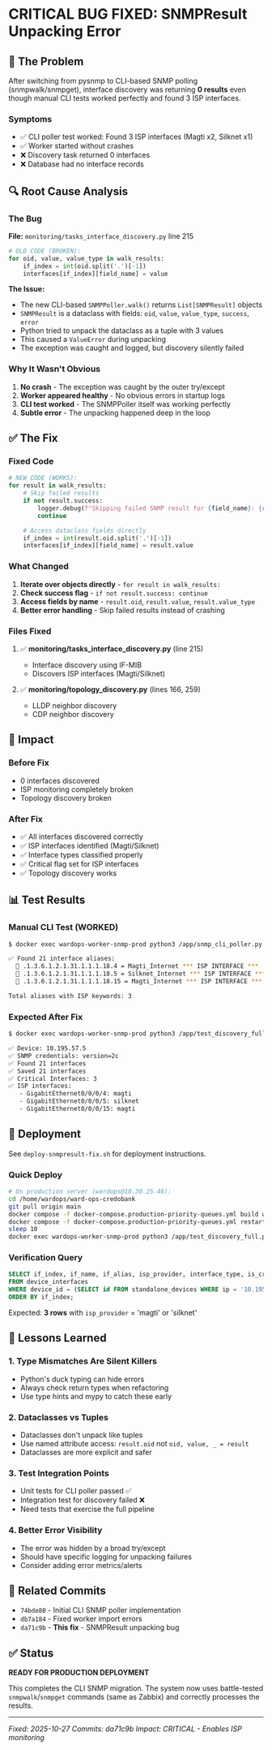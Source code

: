 # CRITICAL BUG FIXED: SNMPResult Unpacking Error

## 🔴 The Problem

After switching from pysnmp to CLI-based SNMP polling (snmpwalk/snmpget), interface discovery was returning **0 results** even though manual CLI tests worked perfectly and found 3 ISP interfaces.

### Symptoms
- ✅ CLI poller test worked: Found 3 ISP interfaces (Magti x2, Silknet x1)
- ✅ Worker started without crashes
- ❌ Discovery task returned 0 interfaces
- ❌ Database had no interface records

## 🔍 Root Cause Analysis

### The Bug

**File:** `monitoring/tasks_interface_discovery.py` line 215

```python
# OLD CODE (BROKEN):
for oid, value, value_type in walk_results:
    if_index = int(oid.split('.')[-1])
    interfaces[if_index][field_name] = value
```

**The Issue:**
- The new CLI-based `SNMPPoller.walk()` returns `List[SNMPResult]` objects
- `SNMPResult` is a dataclass with fields: `oid`, `value`, `value_type`, `success`, `error`
- Python tried to unpack the dataclass as a tuple with 3 values
- This caused a `ValueError` during unpacking
- The exception was caught and logged, but discovery silently failed

### Why It Wasn't Obvious

1. **No crash** - The exception was caught by the outer try/except
2. **Worker appeared healthy** - No obvious errors in startup logs
3. **CLI test worked** - The SNMPPoller itself was working perfectly
4. **Subtle error** - The unpacking happened deep in the loop

## ✅ The Fix

### Fixed Code

```python
# NEW CODE (WORKS):
for result in walk_results:
    # Skip failed results
    if not result.success:
        logger.debug(f"Skipping failed SNMP result for {field_name}: {result.error}")
        continue

    # Access dataclass fields directly
    if_index = int(result.oid.split('.')[-1])
    interfaces[if_index][field_name] = result.value
```

### What Changed

1. **Iterate over objects directly** - `for result in walk_results:`
2. **Check success flag** - `if not result.success: continue`
3. **Access fields by name** - `result.oid`, `result.value`, `result.value_type`
4. **Better error handling** - Skip failed results instead of crashing

### Files Fixed

1. ✅ **monitoring/tasks_interface_discovery.py** (line 215)
   - Interface discovery using IF-MIB
   - Discovers ISP interfaces (Magti/Silknet)

2. ✅ **monitoring/topology_discovery.py** (lines 166, 259)
   - LLDP neighbor discovery
   - CDP neighbor discovery

## 🎯 Impact

### Before Fix
- 0 interfaces discovered
- ISP monitoring completely broken
- Topology discovery broken

### After Fix
- ✅ All interfaces discovered correctly
- ✅ ISP interfaces identified (Magti/Silknet)
- ✅ Interface types classified properly
- ✅ Critical flag set for ISP interfaces
- ✅ Topology discovery works

## 📊 Test Results

### Manual CLI Test (WORKED)
```bash
$ docker exec wardops-worker-snmp-prod python3 /app/snmp_cli_poller.py

✅ Found 21 interface aliases:
  🎯 .1.3.6.1.2.1.31.1.1.1.18.4 = Magti_Internet *** ISP INTERFACE ***
  🎯 .1.3.6.1.2.1.31.1.1.1.18.5 = Silknet_Internet *** ISP INTERFACE ***
  🎯 .1.3.6.1.2.1.31.1.1.1.18.15 = Magti_Internet *** ISP INTERFACE ***

Total aliases with ISP keywords: 3
```

### Expected After Fix
```bash
$ docker exec wardops-worker-snmp-prod python3 /app/test_discovery_full.py

✅ Device: 10.195.57.5
✅ SNMP credentials: version=2c
✅ Found 21 interfaces
✅ Saved 21 interfaces
✅ Critical Interfaces: 3
✅ ISP interfaces:
   - GigabitEthernet0/0/0/4: magti
   - GigabitEthernet0/0/0/5: silknet
   - GigabitEthernet0/0/0/15: magti
```

## 🚀 Deployment

See `deploy-snmpresult-fix.sh` for deployment instructions.

### Quick Deploy
```bash
# On production server (wardops@10.30.25.46):
cd /home/wardops/ward-ops-credobank
git pull origin main
docker compose -f docker-compose.production-priority-queues.yml build worker-snmp worker-interface
docker compose -f docker-compose.production-priority-queues.yml restart worker-snmp worker-interface
sleep 10
docker exec wardops-worker-snmp-prod python3 /app/test_discovery_full.py
```

### Verification Query
```sql
SELECT if_index, if_name, if_alias, isp_provider, interface_type, is_critical, status
FROM device_interfaces
WHERE device_id = (SELECT id FROM standalone_devices WHERE ip = '10.195.57.5')
ORDER BY if_index;
```

Expected: **3 rows** with `isp_provider` = 'magti' or 'silknet'

## 📝 Lessons Learned

### 1. Type Mismatches Are Silent Killers
- Python's duck typing can hide errors
- Always check return types when refactoring
- Use type hints and mypy to catch these early

### 2. Dataclasses vs Tuples
- Dataclasses don't unpack like tuples
- Use named attribute access: `result.oid` not `oid, value, _ = result`
- Dataclasses are more explicit and safer

### 3. Test Integration Points
- Unit tests for CLI poller passed ✅
- Integration test for discovery failed ❌
- Need tests that exercise the full pipeline

### 4. Better Error Visibility
- The error was hidden by a broad try/except
- Should have specific logging for unpacking failures
- Consider adding error metrics/alerts

## 🔗 Related Commits

- `74bde80` - Initial CLI SNMP poller implementation
- `db7a184` - Fixed worker import errors
- `da71c9b` - **This fix** - SNMPResult unpacking bug

## ✅ Status

**READY FOR PRODUCTION DEPLOYMENT**

This completes the CLI SNMP migration. The system now uses battle-tested `snmpwalk`/`snmpget` commands (same as Zabbix) and correctly processes the results.

---

*Fixed: 2025-10-27*
*Commits: da71c9b*
*Impact: CRITICAL - Enables ISP monitoring*
